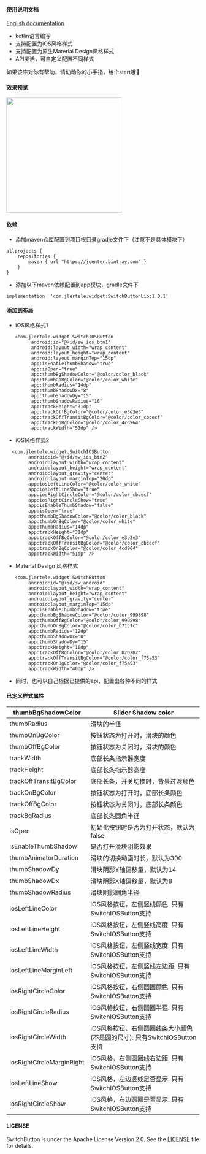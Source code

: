 #### 使用说明文档
[English documentation](https://github.com/jlertele/SwitchButton/blob/master/README_EN.md)

+ kotlin语言编写
+ 支持配置为iOS风格样式
+ 支持配置为原生Material Design风格样式
+ API灵活，可自定义配置不同样式

如果该库对你有帮助，请动动你的小手指，给个start哦🤩


#### 效果预览
<img src="https://github.com/jlertele/SwitchButton/blob/master/device-2021-01-21-171055.gif?raw=true" width="300" heght="500" align=center />


#### 依赖
+ 添加maven仓库配置到项目根目录gradle文件下（注意不是具体模块下）

```
allprojects {
    repositories {
        maven { url "https://jcenter.bintray.com" }
    }
}
```

+ 添加以下maven依赖配置到app模块，gradle文件下

```
implementation  'com.jlertele.widget:SwitchButtonLib:1.0.1'
```

#### 添加到布局
+ iOS风格样式1

```
   <com.jlertele.widget.SwitchIOSButton
         android:id="@+id/sw_ios_btn1"
         android:layout_width="wrap_content"
         android:layout_height="wrap_content"
         android:layout_marginTop="15dp"
         app:isEnableThumbShadow="true"
         app:isOpen="true"
         app:thumbBgShadowColor="@color/color_black"
         app:thumbOnBgColor="@color/color_white"
         app:thumbRadius="14dp"
         app:thumbShadowDx="8"
         app:thumbShadowDy="15"
         app:thumbShadowRadius="16"
         app:trackHeight="31dp"
         app:trackOffBgColor="@color/color_e3e3e3"
         app:trackOffTransitBgColor="@color/color_cbcecf"
         app:trackOnBgColor="@color/color_4cd964"
         app:trackWidth="51dp" />
```

+ iOS风格样式2

```
  <com.jlertele.widget.SwitchIOSButton
        android:id="@+id/sw_ios_btn2"
        android:layout_width="wrap_content"
        android:layout_height="wrap_content"
        android:layout_gravity="center"
        android:layout_marginTop="20dp"
        app:iosLeftLineColor="@color/color_white"
        app:iosLeftLineShow="true"
        app:iosRightCircleColor="@color/color_cbcecf"
        app:iosRightCircleShow="true"
        app:isEnableThumbShadow="false"
        app:isOpen="true"
        app:thumbBgShadowColor="@color/color_black"
        app:thumbOnBgColor="@color/color_white"
        app:thumbRadius="14dp"
        app:trackHeight="31dp"
        app:trackOffBgColor="@color/color_e3e3e3"
        app:trackOffTransitBgColor="@color/color_cbcecf"
        app:trackOnBgColor="@color/color_4cd964"
        app:trackWidth="51dp" />

```

+ Material Design 风格样式

```
   <com.jlertele.widget.SwitchButton
        android:id="@+id/sw_android"
        android:layout_width="wrap_content"
        android:layout_height="wrap_content"
        android:layout_gravity="center"
        android:layout_marginTop="15dp"
        app:isEnableThumbShadow="true"
        app:thumbBgShadowColor="@color/color_999898"
        app:thumbOffBgColor="@color/color_999898"
        app:thumbOnBgColor="@color/color_b71c1c"
        app:thumbRadius="12dp"
        app:thumbShadowDx="8"
        app:thumbShadowDy="15"
        app:trackHeight="16dp"
        app:trackOffBgColor="@color/color_D2D2D2"
        app:trackOffTransitBgColor="@color/color_f75a53"
        app:trackOnBgColor="@color/color_f75a53"
        app:trackWidth="40dp" />

```

+ 同时，也可以自己根据已提供的api，配置出各种不同的样式


#### 已定义样式属性




| thumbBgShadowColor  | Slider Shadow color |
| --- | --- |
| thumbRadius | 滑块的半径 |
| thumbOnBgColor | 按钮状态为打开时，滑块的颜色 |
| thumbOffBgColor | 按钮状态为关闭时，滑块的颜色 |
| trackWidth | 底部长条指示器宽度 |
| trackHeight | 底部长条指示器高度 |
| trackOffTransitBgColor | 底部长条，开关切换时，背景过渡颜色 |
| trackOnBgColor | 按钮状态为打开时，底部长条颜色 |
| trackOffBgColor | 按钮状态为关闭时，底部长条颜色 |
| trackBgRadius | 底部长条圆角半径|
| isOpen | 初始化按钮时是否为打开状态，默认为false |
| isEnableThumbShadow |  是否打开滑块阴影效果|
| thumbAnimatorDuration | 滑块的切换动画时长，默认为300 |
| thumbShadowDy | 滑块阴影Y轴偏移量，默认为14 |
| thumbShadowDx | 滑块阴影X轴偏移量，默认为8 |
| thumbShadowRadius | 滑块阴影圆角半径 |
| iosLeftLineColor | iOS风格按钮，左侧竖线颜色. 只有SwitchIOSButton支持 |
| iosLeftLineHeight | iOS风格按钮，左侧竖线高度. 只有SwitchIOSButton支持|
| iosLeftLineWidth | iOS风格按钮，左侧竖线宽度. 只有SwitchIOSButton支持 |
| iosLeftLineMarginLeft | iOS风格按钮，左侧竖线左边距. 只有SwitchIOSButton支持 |
| iosRightCircleColor | iOS风格按钮，右侧圆圈颜色. 只有SwitchIOSButton支持 |
| iosRightCircleRadius | iOS风格按钮，右侧圆圈半径. 只有SwitchIOSButton支持 |
| iosRightCircleWidth | iOS风格按钮，右侧圆圈线条大小颜色(不是圆的尺寸). 只有SwitchIOSButton支持 |
| iosRightCircleMarginRight | iOS风格，右侧圆圈线右边距. 只有SwitchIOSButton支持 |
| iosLeftLineShow | iOS风格，左边竖线是否显示. 只有SwitchIOSButton支持 |
| iosRightCircleShow | iOS风格，右边圆圈是否显示. 只有SwitchIOSButton支持 |

#### LICENSE
SwitchButton is under the Apache License Version 2.0. See the [LICENSE](https://raw.githubusercontent.com/jlertele/SwitchButton/master/LICENSE) file for details.

